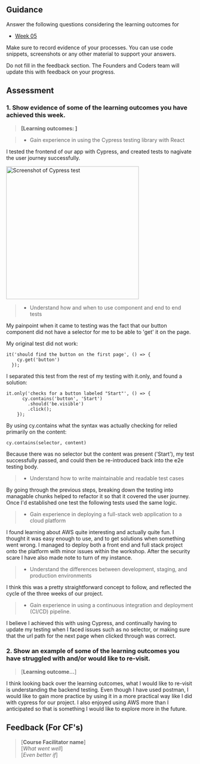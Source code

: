 ## Guidance
Answer the following questions considering the learning outcomes for
- [Week 05](https://learn.foundersandcoders.com/course/syllabus/developer/week05-project03-test-deploy/learning-outcomes/)

Make sure to record evidence of your processes. You can use code snippets, screenshots or any other material to support your answers.

Do not fill in the feedback section. The Founders and Coders team will update this with feedback on your progress.

## Assessment
 ### 1. Show evidence of some of the learning outcomes you have achieved this week.
> **[Learning outcomes: ]**

> - Gain experience in using the Cypress testing library with React

I tested the frontend of our app with Cypress, and created tests to nagivate the user journey successfully. 

<img width="355" alt="Screenshot of Cypress test" src="https://github.com/user-attachments/assets/95d60aee-9aec-4c6a-a99e-1ae9c00d2710">
 
> - Understand how and when to use component and end to end tests

My painpoint when it came to testing was the fact that our button component did not have a selector for me to be able to 'get' it on the page. 

My original test did not work: 
```
it('should find the button on the first page', () => {
    cy.get('button') 
  });
```

I separated this test from the rest of my testing with it.only, and found a solution:

```
it.only('checks for a button labeled "Start"', () => {
      cy.contains('button', 'Start') 
        .should('be.visible') 
        .click();
    });
```
By using cy.contains what the syntax was actually checking for relied primarily on the content:

```
cy.contains(selector, content)
``` 

Because there was no selector but the content was present ('Start'), my test successfully passed, and could then be re-introduced back into the e2e testing body. 


> - Understand how to write maintainable and readable test cases

By going through the previous steps, breaking down the testing into managable chunks helped to refactor it so that it covered the user journey. Once I'd established one test the following tests used the same logic.  

> - Gain experience in deploying a full-stack web application to a cloud platform

I found learning about AWS quite interesting and actually quite fun. I thought it was easy enough to use, and to get solutions when something went wrong. I managed to deploy both a front end and full stack project onto the platform with minor issues within the workshop. After the security scare I have also made note to turn of my instance. 

> - Understand the differences between development, staging, and production environments

I think this was a pretty straightforward concept to follow, and reflected the cycle of the three weeks of our project. 

> - Gain experience in using a continuous integration and deployment (CI/CD) pipeline.

I believe I achieved this with using Cypress, and continually having to update my testing when I faced issues such as no selector, or making sure that the url path for the next page when clicked through was correct. 

 ### 2. Show an example of some of the learning outcomes you have struggled with and/or would like to re-visit.
> [**Learning outcome...**]

I think looking back over the learning outcomes, what I would like to re-visit is understanding the backend testing. Even though I have used postman, I would like to gain more practice by using it in a more practical way like I did with cypress for our project. I also enjoyed using AWS more than I anticipated so that is something I would like to explore more in the future.  

## Feedback (For CF's)
> [**Course Facilitator name**]  
> [*What went well*]  
> [*Even better if*]
